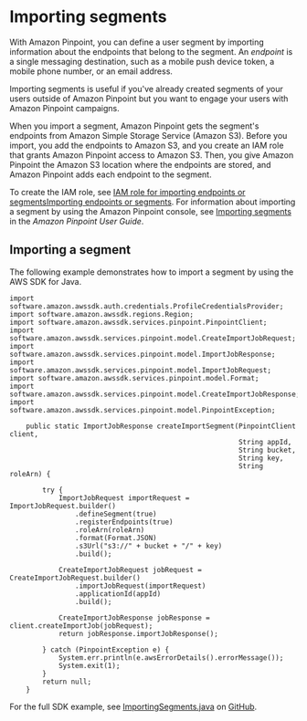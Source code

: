 # Importing segments<a name="segments-importing"></a>

With Amazon Pinpoint, you can define a user segment by importing information about the endpoints that belong to the segment\. An *endpoint* is a single messaging destination, such as a mobile push device token, a mobile phone number, or an email address\.

Importing segments is useful if you've already created segments of your users outside of Amazon Pinpoint but you want to engage your users with Amazon Pinpoint campaigns\.

When you import a segment, Amazon Pinpoint gets the segment's endpoints from Amazon Simple Storage Service \(Amazon S3\)\. Before you import, you add the endpoints to Amazon S3, and you create an IAM role that grants Amazon Pinpoint access to Amazon S3\. Then, you give Amazon Pinpoint the Amazon S3 location where the endpoints are stored, and Amazon Pinpoint adds each endpoint to the segment\.

To create the IAM role, see [IAM role for importing endpoints or segmentsImporting endpoints or segments](permissions-import-segment.md)\. For information about importing a segment by using the Amazon Pinpoint console, see [Importing segments](https://docs.aws.amazon.com/pinpoint/latest/userguide/segments-importing.html) in the *Amazon Pinpoint User Guide*\.

## Importing a segment<a name="segments-importing-example-java"></a>

The following example demonstrates how to import a segment by using the AWS SDK for Java\.

```
import software.amazon.awssdk.auth.credentials.ProfileCredentialsProvider;
import software.amazon.awssdk.regions.Region;
import software.amazon.awssdk.services.pinpoint.PinpointClient;
import software.amazon.awssdk.services.pinpoint.model.CreateImportJobRequest;
import software.amazon.awssdk.services.pinpoint.model.ImportJobResponse;
import software.amazon.awssdk.services.pinpoint.model.ImportJobRequest;
import software.amazon.awssdk.services.pinpoint.model.Format;
import software.amazon.awssdk.services.pinpoint.model.CreateImportJobResponse;
import software.amazon.awssdk.services.pinpoint.model.PinpointException;
```

```
    public static ImportJobResponse createImportSegment(PinpointClient client,
                                                        String appId,
                                                        String bucket,
                                                        String key,
                                                        String roleArn) {

        try {
            ImportJobRequest importRequest = ImportJobRequest.builder()
                .defineSegment(true)
                .registerEndpoints(true)
                .roleArn(roleArn)
                .format(Format.JSON)
                .s3Url("s3://" + bucket + "/" + key)
                .build();

            CreateImportJobRequest jobRequest = CreateImportJobRequest.builder()
                .importJobRequest(importRequest)
                .applicationId(appId)
                .build();

            CreateImportJobResponse jobResponse = client.createImportJob(jobRequest);
            return jobResponse.importJobResponse();

        } catch (PinpointException e) {
            System.err.println(e.awsErrorDetails().errorMessage());
            System.exit(1);
        }
        return null;
    }
```

For the full SDK example, see [ImportingSegments\.java](https://github.com/awsdocs/aws-doc-sdk-examples/blob/master/javav2/example_code/pinpoint/src/main/java/com/example/pinpoint/ImportSegment.java/) on [GitHub](https://github.com/)\.
